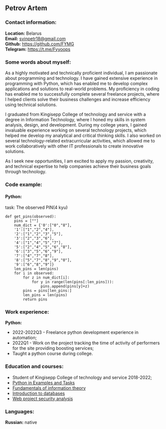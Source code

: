 ## Petrov Artem
### Contact information:
**Location:** Belarus \
**Email:** svinpetr18@gmail.com \
**Github:** <https://github.com/FYMG>  
**Telegram:** <https://t.me/Fyyoops>
### Some words about myself:
As a highly motivated and technically proficient individual, I am passionate about programming and technology. I have gained extensive experience in programming with Python, which has enabled me to develop complex applications and solutions to real-world problems. My proficiency in coding has enabled me to successfully complete several freelance projects, where I helped clients solve their business challenges and increase efficiency using technical solutions.

I graduated from Kingisepp College of technology and service with a degree in Information Technology, where I honed my skills in system analysis, design, and development. During my college years, I gained invaluable experience working on several technology projects, which helped me develop my analytical and critical thinking skills. I also worked on several technology-related extracurricular activities, which allowed me to work collaboratively with other IT professionals to create innovative solutions.

As I seek new opportunities, I am excited to apply my passion, creativity, and technical expertise to help companies achieve their business goals through technology.
### Code example:
#### Python:
task: The observed PIN(4 kyu)
``` 
def get_pins(observed):
    pins = [""]
    num_dict = {'0':["0","8"],
    '1':["1","2","4"],
    '2':["1","2","3","5"],
    '3':["2","3","6"],
    '4':["1","4","5","7"],
    '5':["2","4","5","6","8"],
    '6':["3","5","6","9"],
    '7':["4","7","8"],
    '8':["5","7","8","9","0"],
    '9':["6","8","9"]} 
    len_pins = len(pins)
    for i in observed:
        for z in num_dict[i]:
            for y in range(len(pins[:len_pins])):
                pins.append(pins[y]+z)
        pins = pins[len_pins:]
        len_pins = len(pins)
        return pins 
```


### Work experience:
**Python:**
* 2022-2022Q3 - Freelance python development experience in automation;
* 2022Q1 - Work on the project tracking the time of activity of performers for the site providing boosting services;
* Taught a python course during college.
### Education and courses:
* Student of Kingisepp College of technology and service 2018-2022;
* [Python in Examples and Tasks](https://stepik.org/cert/335145)
* [Fundamentals of information theory](https://stepik.org/cert/382470)
* [Introduction to databases](https://stepik.org/cert/895589)
* [Web project security analysis](https://stepik.org/cert/1382925)
### Languages:
**Russian:** native  